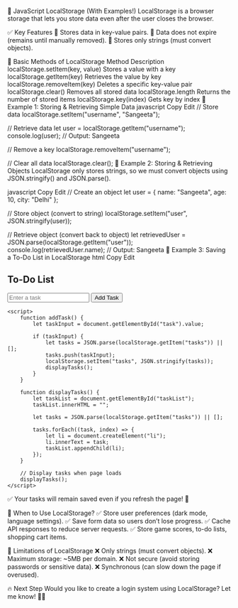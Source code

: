 🚀 JavaScript LocalStorage (With Examples!)
LocalStorage is a browser storage that lets you store data even after the user closes the browser.

✅ Key Features
🔹 Stores data in key-value pairs.
🔹 Data does not expire (remains until manually removed).
🔹 Stores only strings (must convert objects).

📌 Basic Methods of LocalStorage
Method	Description
localStorage.setItem(key, value)	Stores a value with a key
localStorage.getItem(key)	Retrieves the value by key
localStorage.removeItem(key)	Deletes a specific key-value pair
localStorage.clear()	Removes all stored data
localStorage.length	Returns the number of stored items
localStorage.key(index)	Gets key by index
🔹 Example 1: Storing & Retrieving Simple Data
javascript
Copy
Edit
// Store data
localStorage.setItem("username", "Sangeeta");

// Retrieve data
let user = localStorage.getItem("username");
console.log(user); // Output: Sangeeta

// Remove a key
localStorage.removeItem("username");

// Clear all data
localStorage.clear();
🔹 Example 2: Storing & Retrieving Objects
LocalStorage only stores strings, so we must convert objects using JSON.stringify() and JSON.parse().

javascript
Copy
Edit
// Create an object
let user = {
    name: "Sangeeta",
    age: 10,
    city: "Delhi"
};

// Store object (convert to string)
localStorage.setItem("user", JSON.stringify(user));

// Retrieve object (convert back to object)
let retrievedUser = JSON.parse(localStorage.getItem("user"));
console.log(retrievedUser.name); // Output: Sangeeta
🔹 Example 3: Saving a To-Do List in LocalStorage
html
Copy
Edit
<!DOCTYPE html>
<html lang="en">
<head>
    <title>To-Do List with LocalStorage</title>
</head>
<body>
    <h2>To-Do List</h2>
    <input type="text" id="task" placeholder="Enter a task">
    <button onclick="addTask()">Add Task</button>
    <ul id="taskList"></ul>

    <script>
        function addTask() {
            let taskInput = document.getElementById("task").value;

            if (taskInput) {
                let tasks = JSON.parse(localStorage.getItem("tasks")) || [];
                tasks.push(taskInput);
                localStorage.setItem("tasks", JSON.stringify(tasks));
                displayTasks();
            }
        }

        function displayTasks() {
            let taskList = document.getElementById("taskList");
            taskList.innerHTML = "";

            let tasks = JSON.parse(localStorage.getItem("tasks")) || [];

            tasks.forEach((task, index) => {
                let li = document.createElement("li");
                li.innerText = task;
                taskList.appendChild(li);
            });
        }

        // Display tasks when page loads
        displayTasks();
    </script>
</body>
</html>
✅ Your tasks will remain saved even if you refresh the page! 🎉

📌 When to Use LocalStorage?
✅ Store user preferences (dark mode, language settings).
✅ Save form data so users don’t lose progress.
✅ Cache API responses to reduce server requests.
✅ Store game scores, to-do lists, shopping cart items.

📌 Limitations of LocalStorage
❌ Only strings (must convert objects).
❌ Maximum storage: ~5MB per domain.
❌ Not secure (avoid storing passwords or sensitive data).
❌ Synchronous (can slow down the page if overused).

🔥 Next Step
Would you like to create a login system using LocalStorage? Let me know! 🚀😃








